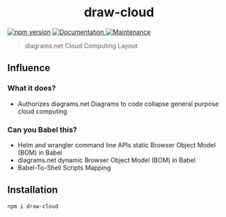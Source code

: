 <h1 align="center">draw-cloud </h1>
<p>
  <a href="https://www.npmjs.com/package/draw-cloud"><img src="https://badge.fury.io/js/draw-cloud.svg" alt="npm version" /></a>
  <a href="https://github.com/paxos-raft/paxos-raft/tree/master/packages/draw-cloud#readme" target="_blank">
    <img alt="Documentation" src="https://img.shields.io/badge/documentation-yes-darkviolet.svg" />
  </a>
  <a href="https://github.com/paxos-raft/paxos-raft/graphs/commit-activity" target="_blank">
    <img alt="Maintenance" src="https://img.shields.io/badge/Maintained-yes-yellow.svg" />
  </a>
</p>


> diagrams.net Cloud Computing Layout

## Influence
### What it does?
* Authorizes diagrams.net Diagrams to code collapse general purpose cloud computing

### Can you Babel this?
* Helm and wrangler command line APIs static Browser Object Model (BOM) in Babel
* diagrams.net dynamic Browser Object Model (BOM) in Babel
* Babel-To-Shell Scripts Mapping

## Installation
```sh
npm i draw-cloud
```
